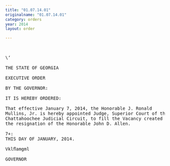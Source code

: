 ```yaml
---
title: "01.07.14.01"
originalname: "01.07.14.01"
category: orders
year: 2014
layout: order

---
```

<pre>
    

\‘

THE STATE OF GEORGIA

EXECUTIVE ORDER

BY THE GOVERNOR:

IT IS HEREBY ORDERED:

That effective January 7, 2014, the Honorable J. Ronald
Mullins, Jr. is hereby appointed Judge, Superior Court of the
Chattahoochee Judicial Circuit, to fill the Vacancy created by
the resignation of the Honorable John D. Allen.

7+:
THIS DAY OF JANUARY, 2014.

Vklﬂamgml

GOVERNOR

</pre>
